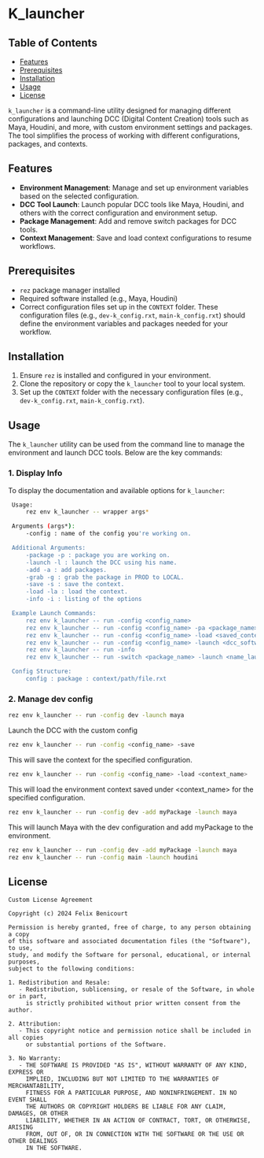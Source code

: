 # K_launcher

## Table of Contents

- [Features](#features)
- [Prerequisites](#prerequisites)
- [Installation](#installation)
- [Usage](#usage)
- [License](#license)

`k_launcher` is a command-line utility designed for managing different configurations and launching DCC (Digital Content Creation) tools such as Maya, Houdini, and more, with custom environment settings and packages. The tool simplifies the process of working with different configurations, packages, and contexts.

## Features

- **Environment Management**: Manage and set up environment variables based on the selected configuration.
- **DCC Tool Launch**: Launch popular DCC tools like Maya, Houdini, and others with the correct configuration and environment setup.
- **Package Management**: Add and remove switch packages for DCC tools.
- **Context Management**: Save and load context configurations to resume workflows.

## Prerequisites

- `rez` package manager installed
- Required software installed (e.g., Maya, Houdini)
- Correct configuration files set up in the `CONTEXT` folder. These configuration files (e.g., `dev-k_config.rxt`, `main-k_config.rxt`) should define the environment variables and packages needed for your workflow.

## Installation

1. Ensure `rez` is installed and configured in your environment.
2. Clone the repository or copy the `k_launcher` tool to your local system.
3. Set up the `CONTEXT` folder with the necessary configuration files (e.g., `dev-k_config.rxt`, `main-k_config.rxt`).

## Usage

The `k_launcher` utility can be used from the command line to manage the environment and launch DCC tools. Below are the key commands:

### 1. Display Info

To display the documentation and available options for `k_launcher`:

```bash
 Usage:
     rez env k_launcher -- wrapper args*

 Arguments (args*):
     -config : name of the config you're working on.

 Additional Arguments:
     -package -p : package you are working on.
     -launch -l : launch the DCC using his name.
     -add -a : add packages.
     -grab -g : grab the package in PROD to LOCAL.
     -save -s : save the context.
     -load -la : load the context.
     -info -i : listing of the options

 Example Launch Commands:
     rez env k_launcher -- run -config <config_name>
     rez env k_launcher -- run -config <config_name> -pa <package_name> -add <additional_package> -save
     rez env k_launcher -- run -config <config_name> -load <saved_context>
     rez env k_launcher -- run -config <config_name> -launch <dcc_software>
     rez env k_launcher -- run -info
     rez env k_launcher -- run -switch <package_name> -launch <name_launcher>

 Config Structure:
     config : package : context/path/file.rxt
```

### 2. Manage dev config

```bash
rez env k_launcher -- run -config dev -launch maya
```
Launch the DCC with the custom config

```bash
rez env k_launcher -- run -config <config_name> -save
```
This will save the context for the specified configuration.

```bash
rez env k_launcher -- run -config <config_name> -load <context_name>
```
This will load the environment context saved under <context_name> for the specified configuration.

```bash
rez env k_launcher -- run -config dev -add myPackage -launch maya
```
This will launch Maya with the dev configuration and add myPackage to the environment.

```bash
rez env k_launcher -- run -config dev -add myPackage -launch maya
rez env k_launcher -- run -config main -launch houdini
```


## License
```text
Custom License Agreement

Copyright (c) 2024 Felix Benicourt

Permission is hereby granted, free of charge, to any person obtaining a copy
of this software and associated documentation files (the "Software"), to use,
study, and modify the Software for personal, educational, or internal purposes,
subject to the following conditions:

1. Redistribution and Resale:
   - Redistribution, sublicensing, or resale of the Software, in whole or in part, 
     is strictly prohibited without prior written consent from the author.

2. Attribution:
   - This copyright notice and permission notice shall be included in all copies 
     or substantial portions of the Software.

3. No Warranty:
   - THE SOFTWARE IS PROVIDED "AS IS", WITHOUT WARRANTY OF ANY KIND, EXPRESS OR 
     IMPLIED, INCLUDING BUT NOT LIMITED TO THE WARRANTIES OF MERCHANTABILITY, 
     FITNESS FOR A PARTICULAR PURPOSE, AND NONINFRINGEMENT. IN NO EVENT SHALL 
     THE AUTHORS OR COPYRIGHT HOLDERS BE LIABLE FOR ANY CLAIM, DAMAGES, OR OTHER 
     LIABILITY, WHETHER IN AN ACTION OF CONTRACT, TORT, OR OTHERWISE, ARISING 
     FROM, OUT OF, OR IN CONNECTION WITH THE SOFTWARE OR THE USE OR OTHER DEALINGS 
     IN THE SOFTWARE.
```





